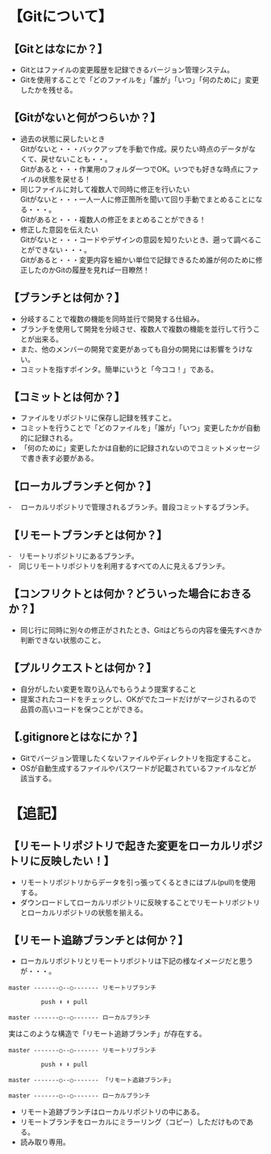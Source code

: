 # 【Gitについて】  

## 【Gitとはなにか？】  
- Gitとはファイルの変更履歴を記録できるバージョン管理システム。  
- Gitを使用することで「どのファイルを」「誰が」「いつ」「何のために」変更したかを残せる。  

## 【Gitがないと何がつらいか？】  
- 過去の状態に戻したいとき  
Gitがないと・・・バックアップを手動で作成。戻りたい時点のデータがなくて、戻せないことも・・。  
Gitがあると・・・作業用のフォルダ一つでOK。いつでも好きな時点にファイルの状態を戻せる！  
- 同じファイルに対して複数人で同時に修正を行いたい  
Gitがないと・・・一人一人に修正箇所を聞いて回り手動でまとめることになる・・・。  
Gitがあると・・・複数人の修正をまとめることができる！  
- 修正した意図を伝えたい  
Gitがないと・・・コードやデザインの意図を知りたいとき、遡って調べることができない・・・。  
Gitがあると・・・変更内容を細かい単位で記録できるため誰が何のために修正したのかGitの履歴を見れば一目瞭然！  

## 【ブランチとは何か？】  
- 分岐することで複数の機能を同時並行で開発する仕組み。    
- ブランチを使用して開発を分岐させ、複数人で複数の機能を並行して行うことが出来る。 
- また、他のメンバーの開発で変更があっても自分の開発には影響をうけない。  
- コミットを指すポインタ。簡単にいうと「今ココ！」である。  

## 【コミットとは何か？】　
- ファイルをリポジトリに保存し記録を残すこと。  
- コミットを行うことで「どのファイルを」「誰が」「いつ」変更したかが自動的に記録される。  
- 「何のために」変更したかは自動的に記録されないのでコミットメッセージで書き表す必要がある。

## 【ローカルブランチと何か？】  
-　 ローカルリポジトリで管理されるブランチ。普段コミットするブランチ。  

## 【リモートブランチとは何か？】  
-　リモートリポジトリにあるブランチ。  
-　同じリモートリポジトリを利用するすべての人に見えるブランチ。  

## 【コンフリクトとは何か？どういった場合におきるか？】  
- 同じ行に同時に別々の修正がされたとき、Gitはどちらの内容を優先すべきか判断できない状態のこと。  

## 【プルリクエストとは何か？】  
- 自分がしたい変更を取り込んでもらうよう提案すること  
- 提案されたコードをチェックし、OKがでたコードだけがマージされるので品質の高いコードを保つことができる。  

## 【.gitignoreとはなにか？】  
- Gitでバージョン管理したくないファイルやディレクトリを指定すること。  
- OSが自動生成するファイルやパスワードが記載されているファイルなどが該当する。  

# 【追記】  
## 【リモートリポジトリで起きた変更をローカルリポジトリに反映したい！】  
- リモートリポジトリからデータを引っ張ってくるときにはプル(pull)を使用する。  
- ダウンロードしてローカルリポジトリに反映することでリモートリポジトリとローカルリポジトリの状態を揃える。  

## 【リモート追跡ブランチとは何か？】  
- ローカルリポジトリとリモートリポジトリは下記の様なイメージだと思うが・・・。  
```
master -------○--○------- リモートリブランチ

         push ⬆︎ ⬇︎ pull
         
master -------○--○------- ローカルブランチ
```
実はこのような構造で「リモート追跡ブランチ」が存在する。 
```
master -------○--○------- リモートリブランチ

         push ⬆︎ ⬇︎ pull
         
master -------○--○------- 「リモート追跡ブランチ」
         
master -------○--○------- ローカルブランチ
```
- リモート追跡ブランチはローカルリポジトリの中にある。
- リモートブランチをローカルにミラーリング（コピー）しただけものである。  
- 読み取り専用。  


